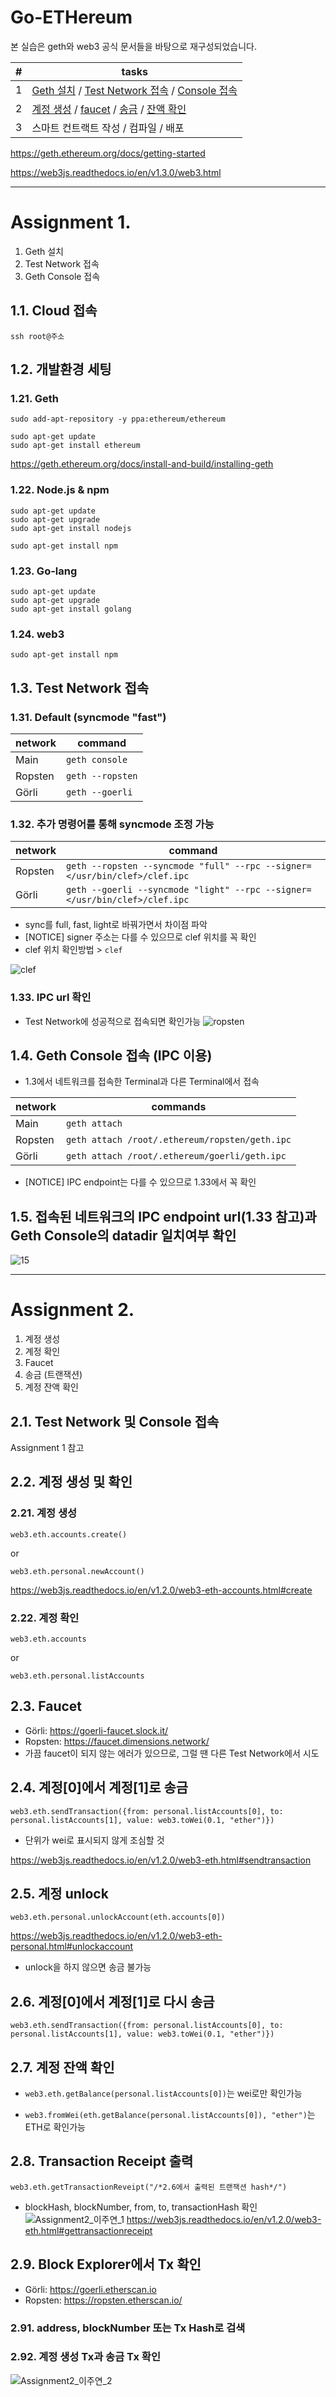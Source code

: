 # Go-ETHereum 
본 실습은 geth와 web3 공식 문서들을 바탕으로 재구성되었습니다.


#| tasks
----|--------------
1| [Geth 설치](#12-개발환경-세팅) / [Test Network 접속](#13-test-network-접속) / [Console 접속](#14-geth-console-접속-ipc-이용)
2| [계정 생성](#22-계정-생성-및-확인) / [faucet](#23-faucet) / [송금](#24-계정0에서-계정1로-송금) / [잔액 확인](#27-계정-잔액-확인)
3| 스마트 컨트랙트 작성 / 컴파일 / 배포

<https://geth.ethereum.org/docs/getting-started>

<https://web3js.readthedocs.io/en/v1.3.0/web3.html>

***

# Assignment 1.
1. Geth 설치
2. Test Network 접속
3. Geth Console 접속


## 1.1. Cloud 접속
```
ssh root@주소
```



## 1.2. 개발환경 세팅
### 1.21. Geth
```
sudo add-apt-repository -y ppa:ethereum/ethereum
```
```
sudo apt-get update
sudo apt-get install ethereum
```
<https://geth.ethereum.org/docs/install-and-build/installing-geth>
### 1.22. Node.js & npm
```
sudo apt-get update 
sudo apt-get upgrade
sudo apt-get install nodejs
```
```
sudo apt-get install npm
```

### 1.23. Go-lang
```
sudo apt-get update
sudo apt-get upgrade
sudo apt-get install golang
```

### 1.24. web3
```
sudo apt-get install npm
```


## 1.3. Test Network 접속
### 1.31. Default (syncmode "fast")

network| command
----|-----------
Main| ```geth console```
Ropsten| ```geth --ropsten```
Görli| ```geth --goerli```


### 1.32. 추가 명령어를 통해 syncmode 조정 가능

network| command
----|-----------
Ropsten| ```geth --ropsten --syncmode "full" --rpc --signer=</usr/bin/clef>/clef.ipc```
Görli| ```geth --goerli --syncmode "light" --rpc --signer=</usr/bin/clef>/clef.ipc```

* sync를 full, fast, light로 바꿔가면서 차이점 파악
* [NOTICE] signer 주소는 다를 수 있으므로 clef 위치를 꼭 확인
* clef 위치 확인방법 > ```clef```

![clef](https://user-images.githubusercontent.com/70181621/107146305-94ee9880-698a-11eb-835e-f16f08679afd.png)


### 1.33. IPC url 확인 
- Test Network에 성공적으로 접속되면 확인가능
![ropsten](https://user-images.githubusercontent.com/70181621/107146184-d599e200-6989-11eb-80a9-ee84a53c4e6d.png)

## 1.4. Geth Console 접속 (IPC 이용)
- 1.3에서 네트워크를 접속한 Terminal과 다른 Terminal에서 접속

network| commands
----|-----------
Main| ```geth attach```
Ropsten| ```geth attach /root/.ethereum/ropsten/geth.ipc```
Görli| ```geth attach /root/.ethereum/goerli/geth.ipc```

* [NOTICE] IPC endpoint는 다를 수 있으므로 1.33에서 꼭 확인

## 1.5. 접속된 네트워크의 IPC endpoint url(1.33 참고)과 Geth Console의 datadir 일치여부 확인
![15](https://user-images.githubusercontent.com/70181621/107147360-f3b71080-6990-11eb-81c5-748b51d5ec38.png)


***
# Assignment 2.
1. 계정 생성
2. 계정 확인
3. Faucet
4. 송금 (트랜잭션)
5. 계정 잔액 확인


## 2.1. Test Network 및 Console 접속
Assignment 1 참고

## 2.2. 계정 생성 및 확인
### 2.21. 계정 생성
```
web3.eth.accounts.create()
``` 
or
```
web3.eth.personal.newAccount()
```

<https://web3js.readthedocs.io/en/v1.2.0/web3-eth-accounts.html#create>

### 2.22. 계정 확인
```
web3.eth.accounts
``` 
or 
```
web3.eth.personal.listAccounts
```

## 2.3. Faucet
- Görli: <https://goerli-faucet.slock.it/>
- Ropsten: <https://faucet.dimensions.network/> 
- 가끔 faucet이 되지 않는 에러가 있으므로, 그럴 땐 다른 Test Network에서 시도

## 2.4. 계정[0]에서 계정[1]로 송금
```
web3.eth.sendTransaction({from: personal.listAccounts[0], to: personal.listAccounts[1], value: web3.toWei(0.1, "ether")})
```

- 단위가 wei로 표시되지 않게 조심할 것

<https://web3js.readthedocs.io/en/v1.2.0/web3-eth.html#sendtransaction>


## 2.5. 계정 unlock
```
web3.eth.personal.unlockAccount(eth.accounts[0])
```

<https://web3js.readthedocs.io/en/v1.2.0/web3-eth-personal.html#unlockaccount>
- unlock을 하지 않으면 송금 불가능
     
## 2.6. 계정[0]에서 계정[1]로 다시 송금 
```
web3.eth.sendTransaction({from: personal.listAccounts[0], to: personal.listAccounts[1], value: web3.toWei(0.1, "ether")})
```

## 2.7. 계정 잔액 확인
- ```web3.eth.getBalance(personal.listAccounts[0])```는 wei로만 확인가능

- ```web3.fromWei(eth.getBalance(personal.listAccounts[0]), "ether")```는 ETH로 확인가능
        
## 2.8. Transaction Receipt 출력
```
web3.eth.getTransactionReveipt("/*2.6에서 출력된 트랜잭션 hash*/")
```

- blockHash, blockNumber, from, to, transactionHash 확인
![Assignment2_이주연_1](https://user-images.githubusercontent.com/70181621/107146953-af2a7580-698e-11eb-82e9-b6fb4c8f49aa.png)
https://web3js.readthedocs.io/en/v1.2.0/web3-eth.html#gettransactionreceipt

## 2.9. Block Explorer에서 Tx 확인 
- Görli: <https://goerli.etherscan.io>
- Ropsten: <https://ropsten.etherscan.io/>

### 2.91. address, blockNumber 또는 Tx Hash로 검색
### 2.92. 계정 생성 Tx과 송금 Tx 확인
![Assignment2_이주연_2](https://user-images.githubusercontent.com/70181621/107146971-c1a4af00-698e-11eb-9c86-72e1ff349a43.png)

